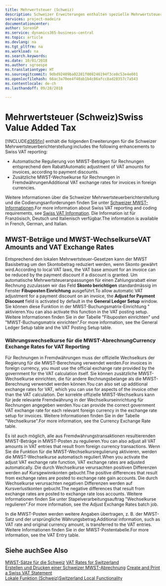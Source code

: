```yaml
---
title: Mehrwertsteuer (Schweiz)
description: Schweizer Erweiterungen enthalten spezielle Mehrwertsteuerberichterstellungsfunktionen.
services: project-madeira
documentationcenter: 
author: SorenGP
ms.service: dynamics365-business-central
ms.topic: article
ms.devlang: na
ms.tgt_pltfrm: na
ms.workload: na
ms.search.keywords: 
ms.date: 10/01/2018
ms.author: sgroespe
ms.translationtype: HT
ms.sourcegitcommit: 9dbd92409ba02281f008246194f3ce0c53e4e001
ms.openlocfilehash: 66ac3a70ee4f40ab1b4c86afcc8ad28357c7a543
ms.contentlocale: de-ch
ms.lasthandoff: 09/28/2018

---
```

# <a name="swiss-value-added-tax"></a><span data-ttu-id="b809d-103">Mehrwertsteuer (Schweiz)</span><span class="sxs-lookup"><span data-stu-id="b809d-103">Swiss Value Added Tax</span></span>
[!INCLUDE[d365fin](../../includes/d365fin_md.md)] <span data-ttu-id="b809d-104">enthält die folgenden Erweiterungen für die Schweizer Mehrwertsteuerberichterstellung:</span><span class="sxs-lookup"><span data-stu-id="b809d-104">includes the following enhancements to Swiss VAT reporting:</span></span>  

- <span data-ttu-id="b809d-105">Automatische Regulierung von MWST-Beträgen für Rechnungen entsprechend dem Rabatt</span><span class="sxs-lookup"><span data-stu-id="b809d-105">Automatic adjustment of VAT amounts for invoices, according to payment discounts.</span></span>  
- <span data-ttu-id="b809d-106">Zusätzliche MWST-Wechselkurse für Rechnungen in Fremdwährungen</span><span class="sxs-lookup"><span data-stu-id="b809d-106">Additional VAT exchange rates for invoices in foreign currencies.</span></span>  

<span data-ttu-id="b809d-107">Weitere Informationen über die Schweizer Mehrwertsteuerberichterstellung und die Codierungsanforderungen finden Sie unter [Schweizer MWST-Informationen](https://www.estv.admin.ch/estv/en/home.html).</span><span class="sxs-lookup"><span data-stu-id="b809d-107">For more information about Swiss VAT reporting and coding requirements, see [Swiss VAT Information](https://www.estv.admin.ch/estv/en/home.html).</span></span> <span data-ttu-id="b809d-108">Die Information ist für Französisch, Deutsch und Italienisch verfügbar.</span><span class="sxs-lookup"><span data-stu-id="b809d-108">The information is available in French, German, and Italian.</span></span>  

## <a name="vat-amounts-and-vat-exchange-rates"></a><span data-ttu-id="b809d-109">MWST-Beträge und MWST-Wechselkurse</span><span class="sxs-lookup"><span data-stu-id="b809d-109">VAT Amounts and VAT Exchange Rates</span></span>  
<span data-ttu-id="b809d-110">Entsprechend den lokalen Mehrwertsteuer-Gesetzen kann der MWST Basisbetrag um den Skontobetrag reduziert werden, wenn Skonto gewährt wird.</span><span class="sxs-lookup"><span data-stu-id="b809d-110">According to local VAT laws, the VAT base amount for an invoice can be reduced by the payment discount if a discount is granted.</span></span> <span data-ttu-id="b809d-111">Um automatische Mehrwertsteueranpassungen für einen Zahlungsrabatt einer Rechnung zuzulassen wir das Feld **Skonto berichtigen** standardmässig im Fenster **Fibuposten Einrichtung** ausgeführt.</span><span class="sxs-lookup"><span data-stu-id="b809d-111">To allow automatic VAT adjustment for a payment discount on an invoice, the **Adjust for Payment Discount** field is activated by default in the **General Ledger Setup** window.</span></span> <span data-ttu-id="b809d-112">Sie können diese Funktion in der MWST-Buchungsmatrix-Einrichtung " aktivieren.</span><span class="sxs-lookup"><span data-stu-id="b809d-112">You can also activate this function in the VAT posting setup.</span></span> <span data-ttu-id="b809d-113">Weitere Informationen finden Sie in der Tabelle "Fibuposten einrichten" und "MWST-Buchungsmatrix einrichten".</span><span class="sxs-lookup"><span data-stu-id="b809d-113">For more information, see the General Ledger Setup table and the VAT Posting Setup table.</span></span>  

### <a name="currency-exchange-rates-for-vat-reporting"></a><span data-ttu-id="b809d-114">Währungswechselkurse für die MWST-Abrechnung</span><span class="sxs-lookup"><span data-stu-id="b809d-114">Currency Exchange Rates for VAT Reporting</span></span>  
<span data-ttu-id="b809d-115">Für Rechnungen in Fremdwährungen muss der offizielle Wechselkurs der Regierung für die MWST-Berechnung verwendet werden.</span><span class="sxs-lookup"><span data-stu-id="b809d-115">For invoices in foreign currency, you must use the official exchange rate provided by the government for the VAT calculation itself.</span></span> <span data-ttu-id="b809d-116">Sie können zusätzliche MWST-Wechselkurse einrichten, die für andere Rechnungsbelange als die MWST-Berechnung verwendet werden können.</span><span class="sxs-lookup"><span data-stu-id="b809d-116">You can also set up additional exchange rates for VAT, which you can use for aspects of the invoice other than the VAT calculation.</span></span> <span data-ttu-id="b809d-117">Der korrekte offizielle MWST-Wechselkurs kann für jede relevante Fremdwährung in der Wechselkurseinrichtung für Rechnungen angegeben werden.</span><span class="sxs-lookup"><span data-stu-id="b809d-117">You can provide the correct government VAT exchange rate for each relevant foreign currency in the exchange rate setup for invoices.</span></span> <span data-ttu-id="b809d-118">Weitere Informationen finden Sie in der Tabelle "Wechselkurse".</span><span class="sxs-lookup"><span data-stu-id="b809d-118">For more information, see the Currency Exchange Rate table.</span></span>  

<span data-ttu-id="b809d-119">Es ist auch möglich, alle aus Fremdwährungstransaktionen resultierenden MWST-Beträge in MWST-Posten zu regulieren.</span><span class="sxs-lookup"><span data-stu-id="b809d-119">You can also adjust all VAT amounts in VAT entries that result from foreign currency transactions.</span></span> <span data-ttu-id="b809d-120">Wenn Sie die Funktion für die MWST-Wechselkursregulierung aktivieren, werden die MWST-Wechselkurse automatisch reguliert.</span><span class="sxs-lookup"><span data-stu-id="b809d-120">When you activate the adjust VAT exchange rate function, VAT exchange rates are adjusted automatically.</span></span> <span data-ttu-id="b809d-121">Die durch Wechselkurse verursachten positiven Differenzen werden auf Kursgewinnkonten gebucht.</span><span class="sxs-lookup"><span data-stu-id="b809d-121">The positive differences that result from exchange rates are posted to exchange rate gain accounts.</span></span> <span data-ttu-id="b809d-122">Die durch Wechselkurse verursachten negativen Differenzen werden auf Kursverlustkonten gebucht.</span><span class="sxs-lookup"><span data-stu-id="b809d-122">The negative differences that result from exchange rates are posted to exchange rate loss accounts.</span></span> <span data-ttu-id="b809d-123">Weitere Informationen finden Sie unter Stapelverarbeitungsauftrag "Wechselkurse regulieren".</span><span class="sxs-lookup"><span data-stu-id="b809d-123">For more information, see the Adjust Exchange Rates batch job.</span></span>  

<span data-ttu-id="b809d-124">In die MWST-Posten werden weitere Angaben übertragen, z. B. der MWST-Satz und der ursprüngliche Währungsbetrag.</span><span class="sxs-lookup"><span data-stu-id="b809d-124">Additional information, such as VAT rate and original currency amount, is transferred to the VAT entries.</span></span> <span data-ttu-id="b809d-125">Weitere Informationen finden Sie in der MWST-Postentabelle.</span><span class="sxs-lookup"><span data-stu-id="b809d-125">For more information, see the VAT Entry table.</span></span>  

## <a name="see-also"></a><span data-ttu-id="b809d-126">Siehe auch</span><span class="sxs-lookup"><span data-stu-id="b809d-126">See Also</span></span>  
 <span data-ttu-id="b809d-127">[MWST-Sätze für die Schweiz](vat-rates-for-switzerland.md) </span><span class="sxs-lookup"><span data-stu-id="b809d-127">[VAT Rates for Switzerland](vat-rates-for-switzerland.md) </span></span>  
 <span data-ttu-id="b809d-128">[Erstellen und Drucken einer Schweizer MWST-Abrechnung](how-to-create-and-print-a-swiss-vat-statement.md) </span><span class="sxs-lookup"><span data-stu-id="b809d-128">[Create and Print a Swiss VAT Statement](how-to-create-and-print-a-swiss-vat-statement.md) </span></span>  
 [<span data-ttu-id="b809d-129">Lokale Funktion (Schweiz)</span><span class="sxs-lookup"><span data-stu-id="b809d-129">Switzerland Local Functionality</span></span>](switzerland-local-functionality.md)   

